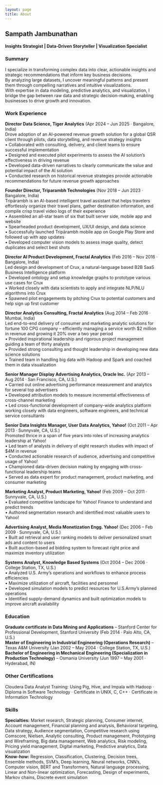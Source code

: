 ```yaml
---
layout: page
title: About
---
```

## Sampath Jambunathan  
#### Insights Strategist | Data-Driven Storyteller | Visualization Specialist  

### Summary  
I specialize in transforming complex data into clear, actionable insights and strategic recommendations that inform key business decisions.<br>By analyzing large datasets, I uncover meaningful patterns and present them through compelling narratives and intuitive visualizations.<br>With expertise in data modeling, predictive analytics, and visualization, I bridge the gap between raw data and strategic decision-making, enabling businesses to drive growth and innovation.  

### Work Experience  
**Director Data Science, Tiger Analytics** (Apr 2024 – Jun 2025 · Bangalore, India)<br>
Drove adoption of an AI-powered revenue growth solution for a global QSR client through pilots, data storytelling, and revenue strategy insights<br>
• Collaborated with consulting, delivery, and client teams to ensure successful implementation<br>
• Designed and executed pilot experiments to assess the AI solution’s effectiveness in driving revenue<br>
• Developed data-driven narratives to clearly communicate the value and potential impact of the AI solution<br>
• Conducted research on historical revenue strategies provide actionable recommendations for future revenue growth approaches  

**Founder Director, Triparambh Technologies** (Nov 2018 – Jun 2023 · Bangalore, India)<br>
Tripārambh is an AI-based intelligent travel assistant that helps travelers effortlessly organize their travel plans, gather destination information, and compile crisp travel video logs of their experience<br>
• Assembled an all-star team of six that built server side, mobile app and website<br>
• Spearheaded product development, UX/UI design, and data science<br>
• Successfully launched Tripārambh mobile app on Google Play Store and followed up with app updates<br>
• Developed computer vision models to assess image quality, detect duplicates and select best shots  

**Director AI Product Development, Fractal Analytics** (Feb 2016 – Nov 2016 · Bangalore, India)<br>
Led design and development of Crux, a natural-language based B2B SaaS Business Intelligence platform<br>
• Developed ontology and setup knowledge graphs to prototype various use cases for Crux<br>
• Worked closely with data scientists to apply and integrate NLP/NLU algorithms into Crux<br>
• Spawned pilot engagements by pitching Crux to potential customers and help sign up first customer  

**Director Analytics Consulting, Fractal Analytics** (Aug 2014 – Feb 2016 · Mumbai, India)<br>
Led end-to-end delivery of consumer and marketing analytic solutions for fortune 100 CPG company – efficiently managing a service worth $2 million in revenue and growing it 20% over a two year period<br>
• Provided inspirational leadership and rigorous project management guiding a team of thirty analysts<br>
• Provided strong consulting and thought leadership in developing new data science solutions<br>
• Trained team in handling big data with Hadoop and Spark and coached them in data visualization  

**Senior Manager Display Advertising Analytics, Oracle Inc.** (Apr 2013 – Aug 2014 · San Francisco, CA, U.S.)<br>
• Carried out online advertising performance measurement and analytics for several top advertisers<br>
• Developed attribution models to measure incremental effectiveness of cross-channel marketing<br>
• Led cross-functional development of company-wide analytics platform working closely with data engineers, software engineers, and technical service consultants  

**Senior Data Insights Manager, User Data Analytics, Yahoo!** (Oct 2011 – Apr 2013 · Sunnyvale, CA, U.S.)<br>
Promoted thrice in a span of five years into roles of increasing analytics leadership at Yahoo!<br>
• Led team of analysts in delivery of eight research studies with impact of $4M in revenue<br>
• Conducted actionable research of audience, advertising and competitive usage of Yahoo!<br>
• Championed data-driven decision making by engaging with cross-functional leadership teams<br>
• Served as data expert for product management, product marketing, and consumer marketing  

**Marketing Analyst, Product Marketing, Yahoo!** (Feb 2009 – Oct 2011 · Sunnyvale, CA, U.S.)<br>
• Evaluated competitive landscape for Yahoo! Finance to understand and predict trends<br>
• Authored segmentation research and identified most valuable users to Yahoo!  

**Advertising Analyst, Media Monetization Engg. Yahoo!** (Dec 2006 – Feb 2009 · Sunnyvale, CA, U.S.)<br>
• Built ad retrieval and user ranking models to deliver personalized smart ads and content to users<br>
• Built auction-based ad bidding system to forecast right price and maximize inventory utilization  

**Systems Analyst, Knowledge Based Systems** (Oct 2004 – Dec 2006 · College Station, TX, U.S.)<br>
• Analyzed U.S. Army’s operations and workflows to enhance process efficiencies<br>
• Maximize utilization of aircraft, facilities and personnel<br>
• Developed simulation models to predict resources for U.S.Army’s planned operations<br>
• Identified supply-demand dynamics and built optimization models to improve aircraft availability  

### Education  
**Graduate certificate in Data Mining and Applications** – Stanford Center for Professional Development, Stanford University (Feb 2014 · Palo Alto, CA, U.S.)  
**Master of Engineering in Industrial Engineering (Operations Research)** – Texas A&M University (Jan 2002 – May 2004 · College Station, TX, U.S.)  
**Bachelor of Engineering in Mechanical Engineering (Specialization in Production Technology)** – Osmania University (Jun 1997 – May 2001 · Hyderabad, IN)  

### Other Certifications  
Cloudera Data Analyst Training: Using Pig, Hive, and Impala with Hadoop · Diploma in Software Technology · Certificate in UNIX, C, C++ · Certificate in Information Technology  

### Skills  
**Specialties:** Market research, Strategic planning, Consumer internet, Account management, Financial planning and analysis, Behavioral targeting, Data strategy, Audience segmentation, Competitive research using Comscore, Nielsen, Analytic consulting, Product management, Prototyping and Wireframing, Big data management, Web analytics, Risk modeling, Pricing yield management, Digital marketing, Predictive analytics, Data visualization  
**Know-how:** Regression, Classification, Clustering, Decision trees, Ensemble methods, SVM’s, Deep learning, Neural networks, CNN’s, Computer vision, BERT and Transformers, Natural language processing, Linear and Non-linear optimization, Forecasting, Design of experiments, Markov chains, Discrete event simulation  
